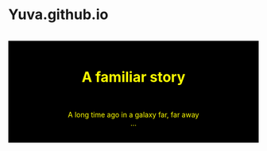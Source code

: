 # Yuva.github.io
<!doctype html>
<html>
 <body>
  <div style="color:yellow;background-color:black;text-align:center">
   <h1>A familiar story</h1>
   <p>A long time ago in a galaxy far, far away<br>...</p>
  </div>
 </body>
</html>
